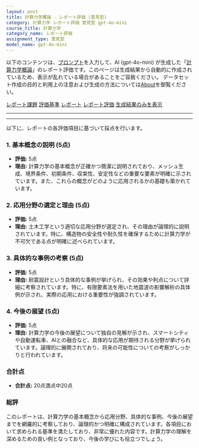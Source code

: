 ```yaml
---
layout: post
title: 計算力学概論 - レポート評価 (意見型)
category: 計算力学 レポート評価 意見型 gpt-4o-mini
course_title: 計算力学
category_name: レポート評価
assignment_type: 意見型
model_name: gpt-4o-mini
---
```


以下のコンテンツは、[プロンプト](http://127.0.0.1:8000/generated/計算力学/gpt-4o-mini/prompt_レポート評価-意見型.md)を入力して、AI (gpt-4o-mini) が生成した「[計算力学概論](/contents/計算力学/)」のレポート評価です。このページは生成結果から自動的に作成されているため、表示が乱れている場合があることをご容赦ください。
データセット作成の目的と利用上の注意および生成の方法については[About](/About)を御覧ください。

[レポート課題](../レポート課題-意見型)
[評価基準](../評価基準-意見型)
[レポート](../レポート-意見型)
[レポート評価](../レポート評価-意見型)
[生成結果のみを表示](http://127.0.0.1:8000/generated/計算力学/gpt-4o-mini/レポート評価-意見型.md)
  

***
***
  
以下に、レポートの各評価項目に基づいて採点を行います。

### 1. 基本概念の説明 (5点)
- **評価:** 5点
- **理由:** 計算力学の基本概念が正確かつ簡潔に説明されており、メッシュ生成、境界条件、初期条件、収束性、安定性などの重要な要素が明確に示されています。また、これらの概念がどのように応用されるかの基礎も築かれています。

### 2. 応用分野の選定と理由 (5点)
- **評価:** 5点
- **理由:** 土木工学という適切な応用分野が選定され、その理由が論理的に説明されています。特に、構造物の安全性や耐久性を確保するために計算力学が不可欠である点が明確に述べられています。

### 3. 具体的な事例の考察 (5点)
- **評価:** 5点
- **理由:** 耐震設計という具体的な事例が挙げられ、その効果や利点について詳細に考察されています。特に、有限要素法を用いた地震波の影響解析の具体例が示され、実際の応用における重要性が強調されています。

### 4. 今後の展望 (5点)
- **評価:** 5点
- **理由:** 計算力学の今後の展望について独自の見解が示され、スマートシティや自動運転車、AIとの融合など、具体的な応用が期待される分野が挙げられています。論理的に展開されており、将来の可能性についての考察がしっかりと行われています。

### 合計点
- **合計点:** 20点満点中20点

### 総評
このレポートは、計算力学の基本概念から応用分野、具体的な事例、今後の展望までを網羅的に考察しており、論理的かつ明確に構成されています。各項目において求められる基準を満たしており、非常に優れた内容です。計算力学の理解を深めるための良い例となっており、今後の学びにも役立つでしょう。
